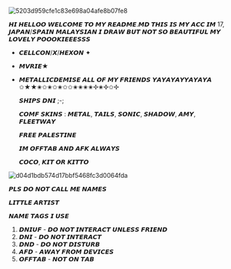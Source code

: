 

![5203d959cfe1c83e698a04afe8b07fe8](https://github.com/sunrivse/sunrivse/assets/167609620/cf065985-010e-4fd2-b311-0769cd806f63)



𝙃𝙄 𝙃𝙀𝙇𝙇𝙊𝙊 𝙒𝙀𝙇𝘾𝙊𝙈𝙀 𝙏𝙊 𝙈𝙔 𝙍𝙀𝘼𝘿𝙈𝙀.𝙈𝘿 𝙏𝙃𝙄𝙎 𝙄𝙎 𝙈𝙔 𝘼𝘾𝘾
𝙄𝙈 17, 𝙅𝘼𝙋𝘼𝙉/𝙎𝙋𝘼𝙄𝙉 𝙈𝘼𝙇𝘼𝙔𝙎𝙄𝘼𝙉
𝙄 𝘿𝙍𝘼𝙒 𝘽𝙐𝙏 𝙉𝙊𝙏 𝙎𝙊 𝘽𝙀𝘼𝙐𝙏𝙄𝙁𝙐𝙇
𝙈𝙔 𝙇𝙊𝙑𝙀𝙇𝙔 𝙋𝙊𝙊𝙊𝙆𝙄𝙀𝙀𝙀𝙎𝙎𝙎
- 𝘾𝙀𝙇𝙇𝘾𝙊𝙉/𝙓/𝙃𝙀𝙓𝙊𝙉 ✦
- 𝙈𝙑𝙍𝙄𝙀★
- 𝙈𝙀𝙏𝘼𝙇𝙇𝙄𝘾𝘿𝙀𝙈𝙄𝙎𝙀
 𝘼𝙇𝙇 𝙊𝙁 𝙈𝙔 𝙁𝙍𝙄𝙀𝙉𝘿𝙎 𝙔𝘼𝙔𝘼𝙔𝘼𝙔𝙔𝘼𝙔𝘼𝙔𝘼
  ✩★★✬✩✬✩✬✩✩✬✬✬✬✢✬✢✩✢

  𝙎𝙃𝙄𝙋𝙎 𝘿𝙉𝙄 ;-;

  
  𝘾𝙊𝙈𝙁 𝙎𝙆𝙄𝙉𝙎 : 𝙈𝙀𝙏𝘼𝙇, 𝙏𝘼𝙄𝙇𝙎, 𝙎𝙊𝙉𝙄𝘾, 𝙎𝙃𝘼𝘿𝙊𝙒, 𝘼𝙈𝙔, 𝙁𝙇𝙀𝙀𝙏𝙒𝘼𝙔

  𝙁𝙍𝙀𝙀 𝙋𝘼𝙇𝙀𝙎𝙏𝙄𝙉𝙀

  𝙄𝙈 𝙊𝙁𝙁𝙏𝘼𝘽 𝘼𝙉𝘿 𝘼𝙁𝙆 𝘼𝙇𝙒𝘼𝙔𝙎

  𝘾𝙊𝘾𝙊, 𝙆𝙄𝙏 𝙊𝙍 𝙆𝙄𝙏𝙏𝙊

![d04d1bdb574d17bbf5468fc3d0064fda](https://github.com/sunrivse/sunrivse/assets/167609620/aa4d85c8-5732-4464-a86d-f7ac1d0d3988)






 𝙋𝙇𝙎 𝘿𝙊 𝙉𝙊𝙏 𝘾𝘼𝙇𝙇 𝙈𝙀 𝙉𝘼𝙈𝙀𝙎
 
 𝙇𝙄𝙏𝙏𝙇𝙀 𝘼𝙍𝙏𝙄𝙎𝙏
 
 𝙉𝘼𝙈𝙀 𝙏𝘼𝙂𝙎 𝙄 𝙐𝙎𝙀

1. 𝘿𝙉𝙄𝙐𝙁 - 𝘿𝙊 𝙉𝙊𝙏 𝙄𝙉𝙏𝙀𝙍𝘼𝘾𝙏 𝙐𝙉𝙇𝙀𝙎𝙎 𝙁𝙍𝙄𝙀𝙉𝘿
2. 𝘿𝙉𝙄 - 𝘿𝙊 𝙉𝙊𝙏 𝙄𝙉𝙏𝙀𝙍𝘼𝘾𝙏
3. 𝘿𝙉𝘿 - 𝘿𝙊 𝙉𝙊𝙏 𝘿𝙄𝙎𝙏𝙐𝙍𝘽
4. 𝘼𝙁𝘿 - 𝘼𝙒𝘼𝙔 𝙁𝙍𝙊𝙈 𝘿𝙀𝙑𝙄𝘾𝙀𝙎
5. 𝙊𝙁𝙁𝙏𝘼𝘽 - 𝙉𝙊𝙏 𝙊𝙉 𝙏𝘼𝘽
